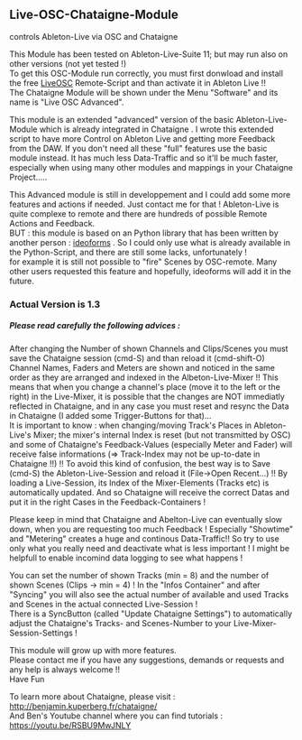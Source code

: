 ## Live-OSC-Chataigne-Module
controls Ableton-Live via OSC and Chataigne 

This Module has been tested on Ableton-Live-Suite 11; but may run also on other versions (not yet tested !)    
To get this OSC-Module run correctly, you must first donwload and install the free [LiveOSC](https://github.com/ideoforms/AbletonOSC) Remote-Script and than activate it in Ableton Live !!   
The Chataigne Module will be shown under the Menu "Software" and its name is "Live OSC Advanced".
 
This module is an extended "advanced" version of the basic Ableton-Live-Module which is already integrated in Chataigne . I wrote this extended script to have more Control on Ableton Live and getting more Feedback from the DAW. If you don't need all these "full" features use the basic module instead. It has much less Data-Traffic and so it'll be much faster, especially when using many other modules and mappings in your Chataigne Project.....

This Advanced module is still in developpement and I could add some more features and actions if needed. Just contact me for that ! Ableton-Live is quite complexe to remote and there are hundreds of possible Remote Actions and Feedback.   
BUT : this module is based on an Python library that has been written by another person :  [ideoforms](https://github.com/ideoforms) .  So I could only use what is already available in the Python-Script, and there are still some lacks, unfortunately !    
for example it is still not possible to "fire" Scenes by OSC-remote. Many other users requested this feature and hopefully, ideoforms will add it in the future.       
    
### Actual Version is 1.3     
##### Please read carefully the following advices :   
After changing the Number of shown Channels and Clips/Scenes you must save the Chataigne session (cmd-S) and than reload it (cmd-shift-O)    
Channel Names, Faders and Meters are shown and noticed in the same order as they are arranged and indexed in the Albeton-Live-Mixer !! This means that when you change a channel's place (move it to the left or the right) in the Live-Mixer, it is possible that the changes are NOT immediatly reflected in Chataigne, and in any case you must reset and resync the Data in Chataigne (I added some Trigger-Buttons for that)...    
It is important to know : when changing/moving Track's Places in Ableton-Live's Mixer; the mixer's internal Index is reset (but not transmitted by OSC) and some of Chataigne's Feedback-Values (especially Meter and Fader) will receive  false informations (=> Track-Index may not be up-to-date in Chataigne !!) !! To avoid this kind of confusion, the best way is to Save (cmd-S) the Ableton-Live-Session and reload it (File->Open Recent...) !! By loading a Live-Session, its Index of the Mixer-Elements (Tracks etc) is automatically updated. And so Chataigne will receive the correct Datas and put it in the right Cases in the Feedback-Containers !  

Please keep in mind that Chataigne and Abelton-Live can eventually slow down, when you are requesting too much Feedback ! Especially "Showtime" and "Metering" creates a huge and continous Data-Traffic!! So try to use only what you really need and deactivate what is less important ! I might be helpfull to enable incomind data logging to see what happens !

You can set the number of shown Tracks (min = 8) and the number of shown Scenes (Clips -> min = 4) ! In the "Infos Container" and after "Syncing" you will also see the actual number of available and used Tracks and Scenes in the actual connected Live-Session !   
There is a SyncButton (called "Update Chataigne Settings") to automatically adjust the  Chataigne's Tracks- and Scenes-Number to your Live-Mixer-Session-Settings !   

This module will grow up with more features.    
Please contact me if you have any suggestions, demands or requests and any help is always welcome !!   
Have Fun    

To learn more about Chataigne, please visit : http://benjamin.kuperberg.fr/chataigne/    
And Ben's Youtube channel where you can find tutorials : https://youtu.be/RSBU9MwJNLY
